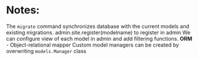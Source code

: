 # Notes:

The `migrate` command synchronizes database with the current models and existing migrations.
admin.site.register(modelname) to register in admin
We can configure view of each model in admin and add filtering functions.
**ORM** - Object-relational mapper
Custom model managers can be created by overwriting `models.Manager` class
